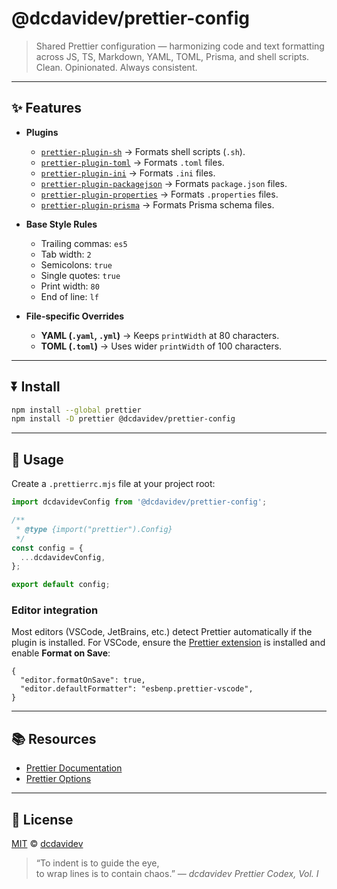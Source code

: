 # @dcdavidev/prettier-config

> Shared Prettier configuration — harmonizing code and text formatting across JS, TS, Markdown, YAML, TOML, Prisma, and shell scripts.  
> Clean. Opinionated. Always consistent.

---

## ✨ Features

- **Plugins**
  - [`prettier-plugin-sh`](https://github.com/un-ts/prettier/tree/master/packages/prettier-plugin-sh) → Formats shell scripts (`.sh`).
  - [`prettier-plugin-toml`](https://github.com/bd82/toml-tools/tree/master/packages/prettier-plugin-toml) → Formats `.toml` files.
  - [`prettier-plugin-ini`](https://github.com/kddnewton/prettier-plugin-ini) → Formats `.ini` files.
  - [`prettier-plugin-packagejson`](https://github.com/matzkoh/prettier-plugin-packagejson) → Formats `package.json` files.
  - [`prettier-plugin-properties`](https://github.com/eemeli/prettier-plugin-properties) → Formats `.properties` files.
  - [`prettier-plugin-prisma`](https://github.com/omar-dulaimi/prettier-plugin-prisma) → Formats Prisma schema files.

- **Base Style Rules**
  - Trailing commas: `es5`
  - Tab width: `2`
  - Semicolons: `true`
  - Single quotes: `true`
  - Print width: `80`
  - End of line: `lf`

- **File-specific Overrides**
  - **YAML (`.yaml`, `.yml`)** → Keeps `printWidth` at 80 characters.
  - **TOML (`.toml`)** → Uses wider `printWidth` of 100 characters.

---

## ⏬ Install

```bash
npm install --global prettier
npm install -D prettier @dcdavidev/prettier-config
```

---

## 🚀 Usage

Create a `.prettierrc.mjs` file at your project root:

```js
import dcdavidevConfig from '@dcdavidev/prettier-config';

/**
 * @type {import("prettier").Config}
 */
const config = {
  ...dcdavidevConfig,
};

export default config;
```

### Editor integration

Most editors (VSCode, JetBrains, etc.) detect Prettier automatically if the plugin is installed.
For VSCode, ensure the [Prettier extension](https://marketplace.visualstudio.com/items?itemName=esbenp.prettier-vscode) is installed and enable **Format on Save**:

```jsonc
{
  "editor.formatOnSave": true,
  "editor.defaultFormatter": "esbenp.prettier-vscode",
}
```

---

## 📚 Resources

- [Prettier Documentation](https://prettier.io/docs/en/configuration.html)
- [Prettier Options](https://prettier.io/docs/en/options.html)

---

## 📄 License

[MIT](./LICENSE) © [dcdavidev](https://github.com/dcdavidev)

> “To indent is to guide the eye,  
> to wrap lines is to contain chaos.” — _dcdavidev Prettier Codex, Vol. I_
